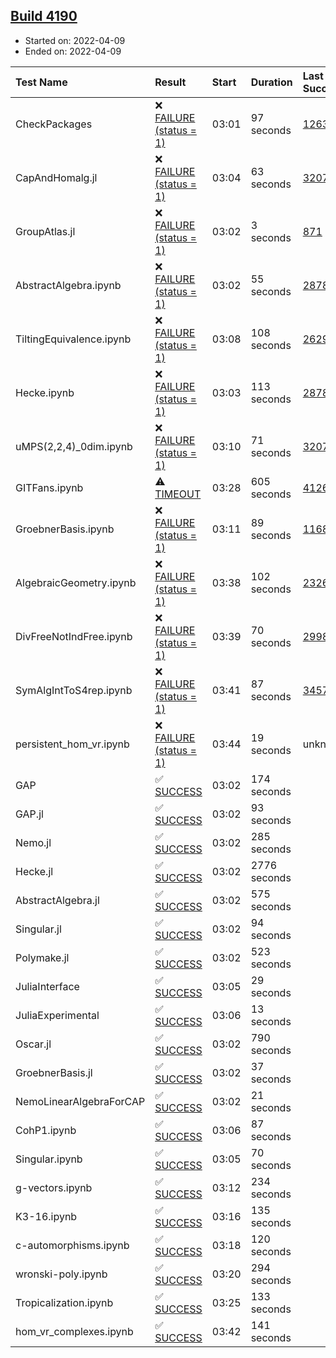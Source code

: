 ## [Build 4190](https://oscarci.mathematik.uni-kl.de/job/oscar-stable/4190/)

* Started on: 2022-04-09
* Ended on: 2022-04-09

| Test Name    | Result | Start | Duration | Last Success | First Failure |
|:-------------|:-------|:------|:---------|:-------------|:--------------|
| CheckPackages | ❌ [FAILURE (status = 1)](https://oscarci.mathematik.uni-kl.de/job/oscar-stable/4190/artifact/logs/build-4190/CheckPackages.log) | 03:01 | 97 seconds | [1263](https://oscarci.mathematik.uni-kl.de/job/oscar-stable/1263/) | [1264](https://oscarci.mathematik.uni-kl.de/job/oscar-stable/1264/) |
| CapAndHomalg.jl | ❌ [FAILURE (status = 1)](https://oscarci.mathematik.uni-kl.de/job/oscar-stable/4190/artifact/logs/build-4190/CapAndHomalg.jl.log) | 03:04 | 63 seconds | [3207](https://oscarci.mathematik.uni-kl.de/job/oscar-stable/3207/) | [3208](https://oscarci.mathematik.uni-kl.de/job/oscar-stable/3208/) |
| GroupAtlas.jl | ❌ [FAILURE (status = 1)](https://oscarci.mathematik.uni-kl.de/job/oscar-stable/4190/artifact/logs/build-4190/GroupAtlas.jl.log) | 03:02 | 3 seconds | [871](https://oscarci.mathematik.uni-kl.de/job/oscar-stable/871/) | [872](https://oscarci.mathematik.uni-kl.de/job/oscar-stable/872/) |
| AbstractAlgebra.ipynb | ❌ [FAILURE (status = 1)](https://oscarci.mathematik.uni-kl.de/job/oscar-stable/4190/artifact/logs/build-4190/AbstractAlgebra.ipynb.log) | 03:02 | 55 seconds | [2878](https://oscarci.mathematik.uni-kl.de/job/oscar-stable/2878/) | [2879](https://oscarci.mathematik.uni-kl.de/job/oscar-stable/2879/) |
| TiltingEquivalence.ipynb | ❌ [FAILURE (status = 1)](https://oscarci.mathematik.uni-kl.de/job/oscar-stable/4190/artifact/logs/build-4190/TiltingEquivalence.ipynb.log) | 03:08 | 108 seconds | [2629](https://oscarci.mathematik.uni-kl.de/job/oscar-stable/2629/) | [2630](https://oscarci.mathematik.uni-kl.de/job/oscar-stable/2630/) |
| Hecke.ipynb | ❌ [FAILURE (status = 1)](https://oscarci.mathematik.uni-kl.de/job/oscar-stable/4190/artifact/logs/build-4190/Hecke.ipynb.log) | 03:03 | 113 seconds | [2878](https://oscarci.mathematik.uni-kl.de/job/oscar-stable/2878/) | [2879](https://oscarci.mathematik.uni-kl.de/job/oscar-stable/2879/) |
| uMPS(2,2,4)_0dim.ipynb | ❌ [FAILURE (status = 1)](https://oscarci.mathematik.uni-kl.de/job/oscar-stable/4190/artifact/logs/build-4190/uMPS-2-2-4-_0dim.ipynb.log) | 03:10 | 71 seconds | [3207](https://oscarci.mathematik.uni-kl.de/job/oscar-stable/3207/) | [3208](https://oscarci.mathematik.uni-kl.de/job/oscar-stable/3208/) |
| GITFans.ipynb | ⚠ [TIMEOUT](https://oscarci.mathematik.uni-kl.de/job/oscar-stable/4190/artifact/logs/build-4190/GITFans.ipynb.log) | 03:28 | 605 seconds | [4126](https://oscarci.mathematik.uni-kl.de/job/oscar-stable/4126/) | [4127](https://oscarci.mathematik.uni-kl.de/job/oscar-stable/4127/) |
| GroebnerBasis.ipynb | ❌ [FAILURE (status = 1)](https://oscarci.mathematik.uni-kl.de/job/oscar-stable/4190/artifact/logs/build-4190/GroebnerBasis.ipynb.log) | 03:11 | 89 seconds | [1168](https://oscarci.mathematik.uni-kl.de/job/oscar-stable/1168/) | [1169](https://oscarci.mathematik.uni-kl.de/job/oscar-stable/1169/) |
| AlgebraicGeometry.ipynb | ❌ [FAILURE (status = 1)](https://oscarci.mathematik.uni-kl.de/job/oscar-stable/4190/artifact/logs/build-4190/AlgebraicGeometry.ipynb.log) | 03:38 | 102 seconds | [2326](https://oscarci.mathematik.uni-kl.de/job/oscar-stable/2326/) | [2327](https://oscarci.mathematik.uni-kl.de/job/oscar-stable/2327/) |
| DivFreeNotIndFree.ipynb | ❌ [FAILURE (status = 1)](https://oscarci.mathematik.uni-kl.de/job/oscar-stable/4190/artifact/logs/build-4190/DivFreeNotIndFree.ipynb.log) | 03:39 | 70 seconds | [2998](https://oscarci.mathematik.uni-kl.de/job/oscar-stable/2998/) | [2999](https://oscarci.mathematik.uni-kl.de/job/oscar-stable/2999/) |
| SymAlgIntToS4rep.ipynb | ❌ [FAILURE (status = 1)](https://oscarci.mathematik.uni-kl.de/job/oscar-stable/4190/artifact/logs/build-4190/SymAlgIntToS4rep.ipynb.log) | 03:41 | 87 seconds | [3457](https://oscarci.mathematik.uni-kl.de/job/oscar-stable/3457/) | [3458](https://oscarci.mathematik.uni-kl.de/job/oscar-stable/3458/) |
| persistent_hom_vr.ipynb | ❌ [FAILURE (status = 1)](https://oscarci.mathematik.uni-kl.de/job/oscar-stable/4190/artifact/logs/build-4190/persistent_hom_vr.ipynb.log) | 03:44 | 19 seconds | unknown | unknown |
| GAP | ✅ [SUCCESS](https://oscarci.mathematik.uni-kl.de/job/oscar-stable/4190/artifact/logs/build-4190/GAP.log) | 03:02 | 174 seconds |  |  |
| GAP.jl | ✅ [SUCCESS](https://oscarci.mathematik.uni-kl.de/job/oscar-stable/4190/artifact/logs/build-4190/GAP.jl.log) | 03:02 | 93 seconds |  |  |
| Nemo.jl | ✅ [SUCCESS](https://oscarci.mathematik.uni-kl.de/job/oscar-stable/4190/artifact/logs/build-4190/Nemo.jl.log) | 03:02 | 285 seconds |  |  |
| Hecke.jl | ✅ [SUCCESS](https://oscarci.mathematik.uni-kl.de/job/oscar-stable/4190/artifact/logs/build-4190/Hecke.jl.log) | 03:02 | 2776 seconds |  |  |
| AbstractAlgebra.jl | ✅ [SUCCESS](https://oscarci.mathematik.uni-kl.de/job/oscar-stable/4190/artifact/logs/build-4190/AbstractAlgebra.jl.log) | 03:02 | 575 seconds |  |  |
| Singular.jl | ✅ [SUCCESS](https://oscarci.mathematik.uni-kl.de/job/oscar-stable/4190/artifact/logs/build-4190/Singular.jl.log) | 03:02 | 94 seconds |  |  |
| Polymake.jl | ✅ [SUCCESS](https://oscarci.mathematik.uni-kl.de/job/oscar-stable/4190/artifact/logs/build-4190/Polymake.jl.log) | 03:02 | 523 seconds |  |  |
| JuliaInterface | ✅ [SUCCESS](https://oscarci.mathematik.uni-kl.de/job/oscar-stable/4190/artifact/logs/build-4190/JuliaInterface.log) | 03:05 | 29 seconds |  |  |
| JuliaExperimental | ✅ [SUCCESS](https://oscarci.mathematik.uni-kl.de/job/oscar-stable/4190/artifact/logs/build-4190/JuliaExperimental.log) | 03:06 | 13 seconds |  |  |
| Oscar.jl | ✅ [SUCCESS](https://oscarci.mathematik.uni-kl.de/job/oscar-stable/4190/artifact/logs/build-4190/Oscar.jl.log) | 03:02 | 790 seconds |  |  |
| GroebnerBasis.jl | ✅ [SUCCESS](https://oscarci.mathematik.uni-kl.de/job/oscar-stable/4190/artifact/logs/build-4190/GroebnerBasis.jl.log) | 03:02 | 37 seconds |  |  |
| NemoLinearAlgebraForCAP | ✅ [SUCCESS](https://oscarci.mathematik.uni-kl.de/job/oscar-stable/4190/artifact/logs/build-4190/NemoLinearAlgebraForCAP.log) | 03:02 | 21 seconds |  |  |
| CohP1.ipynb | ✅ [SUCCESS](https://oscarci.mathematik.uni-kl.de/job/oscar-stable/4190/artifact/logs/build-4190/CohP1.ipynb.log) | 03:06 | 87 seconds |  |  |
| Singular.ipynb | ✅ [SUCCESS](https://oscarci.mathematik.uni-kl.de/job/oscar-stable/4190/artifact/logs/build-4190/Singular.ipynb.log) | 03:05 | 70 seconds |  |  |
| g-vectors.ipynb | ✅ [SUCCESS](https://oscarci.mathematik.uni-kl.de/job/oscar-stable/4190/artifact/logs/build-4190/g-vectors.ipynb.log) | 03:12 | 234 seconds |  |  |
| K3-16.ipynb | ✅ [SUCCESS](https://oscarci.mathematik.uni-kl.de/job/oscar-stable/4190/artifact/logs/build-4190/K3-16.ipynb.log) | 03:16 | 135 seconds |  |  |
| c-automorphisms.ipynb | ✅ [SUCCESS](https://oscarci.mathematik.uni-kl.de/job/oscar-stable/4190/artifact/logs/build-4190/c-automorphisms.ipynb.log) | 03:18 | 120 seconds |  |  |
| wronski-poly.ipynb | ✅ [SUCCESS](https://oscarci.mathematik.uni-kl.de/job/oscar-stable/4190/artifact/logs/build-4190/wronski-poly.ipynb.log) | 03:20 | 294 seconds |  |  |
| Tropicalization.ipynb | ✅ [SUCCESS](https://oscarci.mathematik.uni-kl.de/job/oscar-stable/4190/artifact/logs/build-4190/Tropicalization.ipynb.log) | 03:25 | 133 seconds |  |  |
| hom_vr_complexes.ipynb | ✅ [SUCCESS](https://oscarci.mathematik.uni-kl.de/job/oscar-stable/4190/artifact/logs/build-4190/hom_vr_complexes.ipynb.log) | 03:42 | 141 seconds |  |  |
